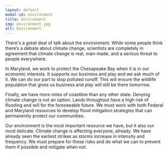 ```yaml
---
layout: default
modal-id: environment
title: Environment
img: environment.jpg
alt: Environment
---
```

There's a great deal of talk about the environment. While some
people think there’s a debate about climate change, scientists are
completely in agreement that climate change is real, man-made, and
a serious threat to people everywhere.

In Maryland, we work to protect the Chesapeake Bay when it is in
our economic interests. It supports our business and play and we
ask much of it. We can do our part to stop polluted runoff. This
will ensure the wildlife population that gives us business and play
will still be there tomorrow.

Finally, we have more miles of coastline than any other state.
Denying climate change is not an option.  Lands throughout have a
high risk of flooding and will for the foreseeable future. We must
work with both Federal and Maryland resources to develop flood
mitigation strategies that can permanently protect our communities.

Our environment is the most important resource we have, but it also
our most delicate. Climate change is affecting everyone, already.
We have already seen the earliest strikes as storms increase in
intensity and frequency. We must prepare for these risks and do
what we can to prevent them if possible and mitigate when not.
